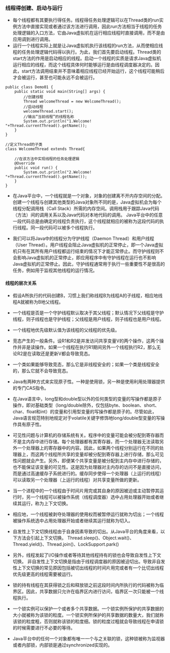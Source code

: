### 线程得创建、启动与运行
- 每个线程都有其要执行得任务。线程得任务处理逻辑可以在Thread类的run实例方法中直接实现或者通过该方法进行调用，因此run方法相当于线程的任务处理逻辑的入口方法，它由Java虚拟机在运行相应线程时直接调用，而不是由应用调到进行调用。
- 运行一个线程实际上就是让Java虚拟机执行该线程的run方法，从而使相应线程的任务处理逻辑代码得以执行。为此，我们首先要启动线程。Thread类的start方法的作用是启动相应的线程。启动一个线程的实质是请求Java虚拟机运行相应的线程，而这个线程具体何时能够运行是由线程调度器决定的。因此，start方法调用结束并不意味着相应线程已经开始运行，这个线程可能稍后才会被运行，甚至也可能永远不会被运行。
```
public class Demo01 {
    public static void main(String[] args) {
        //创建线程
        Thread welcomeThread = new WelcomeThread();
        //启动线程
        welcomeThread.start();
        //输出“当前线程”的线程名称
        System.out.println("1.Welcome! "+Thread.currentThread().getName());
    }
}

//定义Thread的子类
class WelcomeThread extends Thread{

    //在该方法中实现线程的任务处理逻辑
    @Override
    public void run() {
        System.out.println("2.Welcome! "+Thread.currentThread().getName());
    }
}
```

- 在Java平台中，一个线程就是一个对象，对象的创建离不开内存空间的分配。创建一个线程与创建其他类型的Java对象所不同的是，Java虚拟机会为每个线程分配调用栈（Call Stack）所需的内存空间。调用栈用于跟踪Java代码（方法）间的调用关系以及Java代码对本地代码的调用。
Java平台中的任意一段代码总是由确定的线程负责执行，这个线程就相应的被称为这段代码的执行线程。同一段代码可以被多个线程执行。

- 我们可以将Java中的线程分为守护线程（Daemon Thread）和用户线程（User Thread）。用户线程会阻止Java虚拟机的正常停止，即一个Java虚拟机只有在其所有用户线程都运行结束的情况下才能正常停止。而守护线程则不会影响Java虚拟机的正常停止，即应用程序中有守护线程在运行也不影响Java虚拟机的正常停止。因此，守护线程通常用于执行一些重要性不是很高的任务，例如用于监视其他线程的运行情况。
#### 线程的层次关系
- 假设A所执行的代码创建B，习惯上我们称线程B为线程A的子线程，相应地线程A就被称为B地父线程。
- 一个线程是否是一个守护线程默认取决于其父线程；默认情况下父线程是守护线程，则子线程也是守护线程；父线程是用户线程，则子线程也是用户线程。
- 一个线程地优先级默认值为该线程的父线程的优先级。
- 竞态产生的一般条件。设R1和R2是并发访问共享变量V的两个操作，这两个操作并非是读操作。如果一个线程在执行R1期间另外一个线程执行R2，那么无论R2是在读取还是更新V都会导致竞态。
- 一个类如果能够导致竞态，那么它是非线程安全的；如果一个类是线程安全的，那么它就不会导致竞态。

- Java有两种方式来实现原子性。一种是使用锁，另一种是使用利用处理器提供的专门CAS指令。
- 在Java语言中，long型和double型以外的任何类型的变量的写操作都是原子操作，即对基础类型（long/double除外，仅包括byte、boolean、short、char、float和int）的变量和引用型变量的写操作都是原子的。尽管如此，Java语言规范特别地规定对于volatile关键字修饰地long/double型变量的写操作具有原子性。

- 可见性问题与计算机的存储系统有关。程序中的变量可能会被分配到寄存器而不是主内存中进行存储。每个处理器都有其寄存器，而一个处理器无法读取另外一个处理器上的寄存器中的内容。因此，如果两个线程分别运行在不同的处理器上，而这两个线程所共享的变量却被分配到寄存器上进行存储，那么可见性问题就会产生。另外，即便某个共享变量是被分配到主内存中进行存储的，也不能保证该变量的可见性。这是因为处理器对主内存的访问不是直接访问，而是通过高速缓存子系统进行的。缓存同步使得一个处理器（上运行的线程）可以读取另一个处理器（上运行的线程）对共享变量所做的更新。

- 当一个进程中的一个线程由于时间片用完或其自身的原因被迫或主动暂停其运行时，另一个线程可以被操作系统（线程调度器）选中占用处理器开始或者继续其运行，称为上下文切换。
- 相应地，一个线程被剥夺处理器的使用权而被暂停运行就称为切出；一个线程被操作系统选中占用处理器开始或者继续其运行就称为切入。

- 自发性上下文切换线程由于自身因素导致的切出。从Java平台的角度来看，以下方法会引起上下文切换。
Thread.sleep()、Object.wait()、Thread.yield()、Thread.join()、LockSupport.park()
- 另外，线程发起了I/O操作或者等待其他线程持有的锁也会导致自发性上下文切换。
非自发性上下文切换是指由于线程调度器的原因被迫切出。导致非自发性上下文切换的常见原因包括被切出线程的时间片用完或者有一个比切出线程优先级更高的线程需要被运行。

- 锁的持有线程在其获得锁之后和释放锁之前这段时间内所执行的代码被称为临界区。因此，共享数据只允许在临界区内进行访问，临界区一次只能被一个线程执行。

- 一个锁实例可以保护一个或者多个共享数据。一个锁实例所保护的共享数据的大小就被称为该锁的粒度。一个锁实例所保护的共享数据的数量大，我们就称该锁的粒度粗，否则就称该锁的粒度细。锁的粒度过粗就会导致线程在申请锁的时候需要进行不必要的等待。

- Java平台中的任何一个对象都有唯一一个与之关联的锁，这种锁被称为监视器或者内部锁，内部锁是通过synchronized实现的。